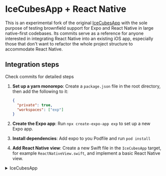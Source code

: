 # IceCubesApp + React Native

This is an experimental fork of the original [IceCubesApp](https://github.com/Dimillian/IceCubesApp) with the sole purpose of testing brownfield support for Expo and React Native in large native-first codebases. Its commits serve as a reference for anyone interested in integrating React Native into an existing iOS app, especially those that don't want to refactor the whole project structure to accommodate React Native.

## Integration steps

Check commits for detailed steps

1. **Set up a yarn monorepo**: Create a `package.json` file in the root directory, then add the following to it:

   ```json
   {
     "private": true,
     "workspaces": ["exp"]
   }
   ```

2. **Create the Expo app**: Run `npx create-expo-app exp` to set up a new Expo app.

3. **Install dependencies**: Add expo to you Podfile and run `pod install`

4. **Add React Native view**: Create a new Swift file in the `IceCubesApp` target, for example `ReactNativeView.swift`, and implement a basic React Native view.

<details>
<summary>IceCubesApp</summary>

# IceCubesApp

[![Download on the App Store](Images/download_on_the_app_store.svg)](https://apps.apple.com/us/app/ice-cubes-for-mastodon/id6444915884)

<a href="https://www.emergetools.com/app/example/ios/com.thomasricouard.IceCubesApp/release?utm_campaign=badge-data"><img src="https://img.shields.io/badge/dynamic/json?url=https%3A%2F%2Fwww.emergetools.com%2Fapi%2Fv2%2Fpublic_new_build%3FexampleId%3Dcom.thomasricouard.IceCubesApp%26platform%3Dios%26badgeOption%3Dversion_and_max_install_size%26buildType%3Drelease&query=$.badgeMetadata&label=Ice%20Cubes&logo=apple" /></a>
<a href="" rel="nofollow"><img src="https://camo.githubusercontent.com/498ead3b529283d08c8db814f646db66ac683bb6b8ced181087fdcde9106c241/68747470733a2f2f696d672e736869656c64732e696f2f656e64706f696e743f75726c3d687474707325334125324625324673776966747061636b616765696e6465782e636f6d2532466170692532467061636b616765732532466d316775656c706625324673776966742d7265616c74696d652d6f70656e616925324662616467652533467479706525334473776966742d76657273696f6e7326636f6c6f723d627269676874677265656e" alt="Swift Version" data-canonical-src="https://img.shields.io/endpoint?url=https%3A%2F%2Fswiftpackageindex.com%2Fapi%2Fpackages%2Fm1guelpf%2Fswift-realtime-openai%2Fbadge%3Ftype%3Dswift-versions&amp;color=brightgreen" style="max-width: 100%;"></a>
[![License: AGPL v3](https://img.shields.io/badge/License-AGPL_v3-blue.svg)](https://www.gnu.org/licenses/agpl-3.0)

<img src="Images/promo.png" />

IceCubesApp is an open-source application for accessing the decentralized social network Mastodon! It's built entirely in SwiftUI, making it fast, lightweight, and easy to use.

You can connect to any Mastodon instance, browse your timeline, interact with other users, and post updates and media.

It's multiplatform and works on iOS, macOS, iPadOS, and visionOS.
It has a dedicated UI with a sidebar on macOS and iPadOS.

## Features

### Timeline

<img src="Images/timeline.png" />

- A navigation bar title menu lets you easily swap between your home, local, federated, and trending timeline.
- You can also easily access your lists, followed tags, and tag groups.
- Tag groups are custom timelines made of multiple tags, a feature unique to Ice Cubes.
- Quote post!
- You can also add a remote local timeline. A helpful feature to browse the public timeline of other instances. Another Ice Cubes only feature.
- Ice Cubes relies heavily on the streaming events of Mastodon to do stuff like showing new posts live in the home timeline and editing and deleting your posts.
- The timeline sync is semi-automatic; your position is sent to the Mastodon marker API, and from another device running Ice Cubes, you can resume your home timeline position.
- The home timeline is cached using the third-party library [Bodega](https://github.com/mergesort/Bodega). A lite SQLite wrappers. The current position is saved in user default, so when you switch accounts or launch the app, your cached home timeline and position are restored. Then new posts will be fetched and displayed with an unread counter.
- iCloud sync of tag groups, remote timelines and drafts.
- Server side filters support.
- Create and switch to your lists.

`Code` -> Status & Timeline package

### Editor / Composer

<img src="Images/editor.png" />

- Full-featured post editor.
- You can write threads up to 5 posts.
- Upload up to 4 images.
- AI-assisted tools using OpenAI API for text correction, hashtag generation, and more.
- Generate image description using AI!
- Custom emojis support.
- Add polls and content warnings.
- Save/restore from drafts.
- Use the Apple language detection feature to suggest the language before posting.

`Code` -> Status package -> StatusEditor component
`Code` -> OpenAIClient

### Notifications

<img src="Images/notifications.png" />

- Full support for push notifications.
- Ice Cubes runs its proxy between Mastodon and APNS, which is necessary for Mastodon to route push notifications to the user's device.
- Push notifications are never and can't be read by the proxy.
- Push notifications content/body is decoded on the device. Look for `NotificationServiceSupport`
- Push notifications are rich, and use Apple INSendMessageIntent API for contact pictures.
- Push notifications are grouped by activities, like mentions, favorites, boosts, etc...
- Notifications within the app are also grouped/stacked.
- You can select which kind of push notifications you want to receive within the app.
- Route to the correct post and switch to the proper account when taping notifications.

`Code` -> Notifications package and NotificationService extension.

### Explore / Search

<img src="Images/explore.png" />

- Dedicated explore/search tab for trending users, tags, posts, and links.
- Easy access to all those categories from the top area.
- You can search for everything or filter by users, tags, and posts.
- See a graph for the activities on the trending tags.
- See more from each category to access the full-screen view.

`Code` -> Explore package

### Direct Messages

<img src="Images/dm.png" />

- Dedicated tab for direct/private messages.
- Chat like UI
- You can use the inline composer for a quick chat or the full editor.

`Code` -> Conversations package

### Profile

<img src="Images/profile.png" />

- Rich profile support.
- Fully access & tweak your privacy settings.
- Edit your profile, from your bio to your custom fields.
- Easy access to Mastometrics.
- Add a custom server-side note visible only to you for any profile.
- Translate the bio of any profile to your language.
- Easy access to edit your server-side timeline filters.
- Easy access to share your profile outside of the app.

`Code` -> Account package

### Multi Accounts

<img src="Images/accounts.png" />

- Support for an unlimited number of Mastodon accounts.
- Easily browse/discover instances and log in!
- Swap account from any screen on iOS.
- Swap your account from the macOS/iPadOS sidebar with just one click.
- Full server-side and client-side account settings support.
- Swipe to delete an account from the settings.
- Safe authentication using Apple's `WebAuthenticationSession`
- The account token is securely stored in the keychain.

`Code` -> Account & AppAcount packages

### Other

<img src="Images/more.png" />

- You can support this project with tips in the app and Github sponsoring.
- Massive amount of customization settings.
- You can tweak the display settings like the font, line spacing, status actions buttons, etc...
- Many built-in themes.
- Make your theme.
- Customize your swipe gestures.
- Customize your tabbar entries.
- Sound & haptic feedback support.

## A note on the architecture

The project is split into different Swift Packages to make managing and maintaining the codebase easier. Each package focuses on a specific application aspect, such as the UI, network communication, or data models. This modular approach allows for easier collaboration and ensures the code is organized and easily understood.

It's a great starting point for learning SwiftUI. The app covers many of the basic concepts of SwiftUI, such as building layouts, working with data, and handling user interaction. By exploring the code, you can understand how to use SwiftUI in your daily life. Plus, the open-source nature of IceCubesApp means you can see how real-world applications are built and get a sense of best practices for using SwiftUI.

The architecture is straightforward MVVM for most parts, there is no redux on this one ;)

Thanks!

<img src="Images/AppIcon.png" />

## Building the project

To build the project, you need to clone the repo and create a copy of the included `.xcconfig` file to create your config before you can compile the project. **Otherwise, you will get an error.**

Here are the steps:

1. Clone the repo
2. In the same folder that contains the `IceCubesApp.xcconfig.template`, run this command:

```bash
cp IceCubesApp.xcconfig.template IceCubesApp.xcconfig
```

3. Fill in the `DEVELOPMENT_TEAM` and `BUNDLE_ID_PREFIX` values. The first should have your Apple Team ID (which you can find by logging into the Apple Developer Portal). The latter is your domain in reverse notation or whatever you use as the prefix for your projects.
4. Save your changes, and then you should be able to compile the project without any issues.
</details>
